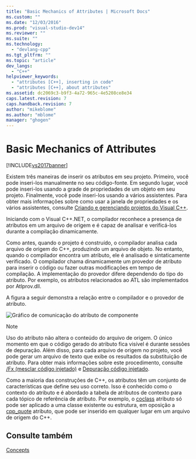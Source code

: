 ```yaml
---
title: "Basic Mechanics of Attributes | Microsoft Docs"
ms.custom: ""
ms.date: "12/03/2016"
ms.prod: "visual-studio-dev14"
ms.reviewer: ""
ms.suite: ""
ms.technology: 
  - "devlang-cpp"
ms.tgt_pltfrm: ""
ms.topic: "article"
dev_langs: 
  - "C++"
helpviewer_keywords: 
  - "attributes [C++], inserting in code"
  - "attributes [C++], about attributes"
ms.assetid: dc2069c3-b9f3-4a72-965c-4e5208ce8e34
caps.latest.revision: 7
caps.handback.revision: 7
author: "mikeblome"
ms.author: "mblome"
manager: "ghogen"
---
```

# Basic Mechanics of Attributes
[!INCLUDE[vs2017banner](../assembler/inline/includes/vs2017banner.md)]

Existem três maneiras de inserir os atributos em seu projeto.  Primeiro, você pode inseri\-los manualmente no seu código\-fonte.  Em segundo lugar, você pode inseri\-los usando a grade de propriedades de um objeto em seu projeto.  Finalmente, você pode inseri\-los usando a vários assistentes.  Para obter mais informações sobre como usar a janela de propriedades e os vários assistentes, consulte  [Criando e gerenciando projetos do Visual C\+\+](../ide/creating-and-managing-visual-cpp-projects.md).  
  
 Iniciando com o Visual C\+\+.NET, o compilador reconhece a presença de atributos em um arquivo de origem e é capaz de analisar e verificá\-los durante a compilação dinamicamente.  
  
 Como antes, quando o projeto é construído, o compilador analisa cada arquivo de origem do C\+\+, produzindo um arquivo de objeto.  No entanto, quando o compilador encontra um atributo, ele é analisado e sintaticamente verificado.  O compilador chama dinamicamente um provedor de atributo para inserir o código ou fazer outras modificações em tempo de compilação.  A implementação do provedor difere dependendo do tipo do atributo.  Por exemplo, os atributos relacionados ao ATL são implementados por Atlprov.dll.  
  
 A figura a seguir demonstra a relação entre o compilador e o provedor de atributo.  
  
 ![Gráfico de comunicação do atributo de componente](../windows/media/vccompattrcomm.png "vcCompAttrComm")  
  
> [!NOTE]
>  Uso do atributo não altera o conteúdo do arquivo de origem.  O único momento em que o código gerado do atributo fica visível é durante sessões de depuração.  Além disso, para cada arquivo de origem no projeto, você pode gerar um arquivo de texto que exibe os resultados da substituição de atributo.  Para obter mais informações sobre este procedimento, consulte  [\/Fx \(mesclar código injetado\)](../build/reference/fx-merge-injected-code.md) e  [Depuração código injetado](../Topic/How%20to:%20Debug%20Injected%20Code.md).  
  
 Como a maioria das construções de C\+\+, os atributos têm um conjunto de características que define seu uso correto.  Isso é conhecido como o contexto do atributo e é abordado a tabela de atributos de contexto para cada tópico de referência de atributo.  Por exemplo, o  [coclass](../windows/coclass.md) atributo só pode ser aplicado a uma classe existente ou estrutura, em oposição a  [cpp\_quote](../Topic/cpp_quote.md) atributo, que pode ser inserido em qualquer lugar em um arquivo de origem do C\+\+.  
  
## Consulte também  
 [Concepts](../windows/attributed-programming-concepts.md)